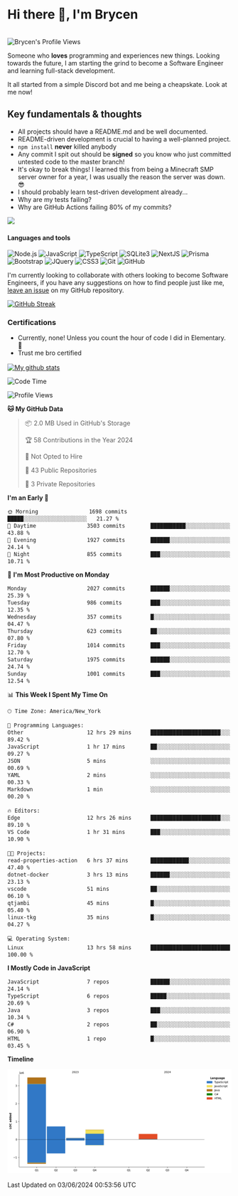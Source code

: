 # Hi there 👋, I'm Brycen

<br>
<img src="https://komarev.com/ghpvc/?username=BrycensRanch" alt="Brycen's Profile Views" />

Someone who **loves** programming and experiences new things. Looking towards the future, I am starting the grind to become a Software Engineer and learning full-stack development.

It all started from a simple Discord bot and me being a cheapskate. Look at me now!

## Key fundamentals & thoughts

- All projects should have a README.md and be well documented.
- README-driven development is crucial to having a well-planned project.
- `npm install` **never** killed anybody
- Any commit I spit out should be **signed** so you know who just committed untested code to the master branch!
- It's okay to break things! I learned this from being a Minecraft SMP server owner for a year, I was usually the reason the server was down. 😎
- I should probably learn test-driven development already...
- Why are my tests failing?
- Why are GitHub Actions failing 80% of my commits? 

<img src="https://res.cloudinary.com/practicaldev/image/fetch/s--OoBLh7-Q--/c_limit%2Cf_auto%2Cfl_progressive%2Cq_auto%2Cw_880/https://cdn-images-1.medium.com/max/1614/1%2A8BlqJ8lNVZzuRjAg1mZ50w.png" height="400"/>

<h4>Languages and tools</h4>
<p>
  <img src="https://img.shields.io/badge/node.js%20-%2343853D.svg?&style=for-the-badge&logo=node.js&logoColor=white" alt="Node.js" />
  <img src="https://img.shields.io/badge/javascript%20-%23323330.svg?&style=for-the-badge&logo=javascript&logoColor=%23F7DF1E" alt="JavaScript" />
  <img src="https://img.shields.io/badge/typescript%20-%23323330.svg?&style=for-the-badge&logo=typescript&logoColor=#3467eb" alt="TypeScript" />
  <img src="https://img.shields.io/badge/sqlite3%20-%23323330.svg?&style=for-the-badge&logo=sqlite&logoColor=#3467eb" alt="SQLite3" />
  <img src="https://img.shields.io/badge/Next.JS%20-%23323330.svg?&style=for-the-badge&logo=next.js&logoColor=#3467eb" alt="NextJS" />
  <img src="https://img.shields.io/badge/Prisma%20-%23323330.svg?&style=for-the-badge&logo=prisma&logoColor=#3467eb" alt="Prisma" />
  <img src="https://img.shields.io/badge/bootstrap%20-%23323330.svg?&style=for-the-badge&logo=bootstrap" alt="Bootstrap" />
  <img src="https://img.shields.io/badge/jquery%20-%23323330.svg?&style=for-the-badge&logo=jquery" alt="JQuery" />
  <img src="https://img.shields.io/badge/css3%20-%23323330.svg?&style=for-the-badge&logo=css3" alt="CSS3" />
  <img src="https://img.shields.io/badge/git%20-%23323330.svg?&style=for-the-badge&logo=git" alt="Git" />
  <img src="https://img.shields.io/badge/github%20-%23323330.svg?&style=for-the-badge&logo=github" alt="GitHub" />
</p>

 I'm currently looking to collaborate with others looking to become Software Engineers, if you have any suggestions on how to find people just like me, [leave an issue](https://github.com/BrycensRanch/BrycensRanch/issues/new) on my GitHub repository.
 
 <p><a href="https://git.io/streak-stats"><img src="https://streak-stats.demolab.com?user=BrycensRanch&amp;theme=dark&amp;hide_border=true&amp;fire=EB5454&amp;ring=0CEB19" alt="GitHub Streak"></a></p>


### Certifications

- Currently, none! Unless you count the hour of code I did in Elementary. 🤣
- Trust me bro certified

<a href="https://github.com/anuraghazra/github-readme-stats">
  <img align="center" src="https://github-readme-stats.anuraghazra1.vercel.app/api?username=BrycensRanch&show_icons=true&line_height=27&include_all_commits=true" alt="My github stats" />
</a>

<!--START_SECTION:waka-->
![Code Time](http://img.shields.io/badge/Code%20Time-650%20hrs%2050%20mins-blue)

![Profile Views](http://img.shields.io/badge/Profile%20Views-49-blue)

**🐱 My GitHub Data** 

> 📦 2.0 MB Used in GitHub's Storage 
 > 
> 🏆 58 Contributions in the Year 2024
 > 
> 🚫 Not Opted to Hire
 > 
> 📜 43 Public Repositories 
 > 
> 🔑 3 Private Repositories 
 > 
**I'm an Early 🐤** 

```text
🌞 Morning                1698 commits        █████░░░░░░░░░░░░░░░░░░░░   21.27 % 
🌆 Daytime                3503 commits        ███████████░░░░░░░░░░░░░░   43.88 % 
🌃 Evening                1927 commits        ██████░░░░░░░░░░░░░░░░░░░   24.14 % 
🌙 Night                  855 commits         ███░░░░░░░░░░░░░░░░░░░░░░   10.71 % 
```
📅 **I'm Most Productive on Monday** 

```text
Monday                   2027 commits        ██████░░░░░░░░░░░░░░░░░░░   25.39 % 
Tuesday                  986 commits         ███░░░░░░░░░░░░░░░░░░░░░░   12.35 % 
Wednesday                357 commits         █░░░░░░░░░░░░░░░░░░░░░░░░   04.47 % 
Thursday                 623 commits         ██░░░░░░░░░░░░░░░░░░░░░░░   07.80 % 
Friday                   1014 commits        ███░░░░░░░░░░░░░░░░░░░░░░   12.70 % 
Saturday                 1975 commits        ██████░░░░░░░░░░░░░░░░░░░   24.74 % 
Sunday                   1001 commits        ███░░░░░░░░░░░░░░░░░░░░░░   12.54 % 
```


📊 **This Week I Spent My Time On** 

```text
🕑︎ Time Zone: America/New_York

💬 Programming Languages: 
Other                    12 hrs 29 mins      ██████████████████████░░░   89.42 % 
JavaScript               1 hr 17 mins        ██░░░░░░░░░░░░░░░░░░░░░░░   09.27 % 
JSON                     5 mins              ░░░░░░░░░░░░░░░░░░░░░░░░░   00.69 % 
YAML                     2 mins              ░░░░░░░░░░░░░░░░░░░░░░░░░   00.33 % 
Markdown                 1 min               ░░░░░░░░░░░░░░░░░░░░░░░░░   00.20 % 

🔥 Editors: 
Edge                     12 hrs 26 mins      ██████████████████████░░░   89.10 % 
VS Code                  1 hr 31 mins        ███░░░░░░░░░░░░░░░░░░░░░░   10.90 % 

🐱‍💻 Projects: 
read-properties-action   6 hrs 37 mins       ████████████░░░░░░░░░░░░░   47.40 % 
dotnet-docker            3 hrs 13 mins       ██████░░░░░░░░░░░░░░░░░░░   23.13 % 
vscode                   51 mins             ██░░░░░░░░░░░░░░░░░░░░░░░   06.10 % 
qtjambi                  45 mins             █░░░░░░░░░░░░░░░░░░░░░░░░   05.40 % 
linux-tkg                35 mins             █░░░░░░░░░░░░░░░░░░░░░░░░   04.27 % 

💻 Operating System: 
Linux                    13 hrs 58 mins      █████████████████████████   100.00 % 
```

**I Mostly Code in JavaScript** 

```text
JavaScript               7 repos             ██████░░░░░░░░░░░░░░░░░░░   24.14 % 
TypeScript               6 repos             █████░░░░░░░░░░░░░░░░░░░░   20.69 % 
Java                     3 repos             ███░░░░░░░░░░░░░░░░░░░░░░   10.34 % 
C#                       2 repos             ██░░░░░░░░░░░░░░░░░░░░░░░   06.90 % 
HTML                     1 repo              █░░░░░░░░░░░░░░░░░░░░░░░░   03.45 % 
```



**Timeline**

![Lines of Code chart](https://raw.githubusercontent.com/BrycensRanch/BrycensRanch/main/assets/bar_graph.png)


 Last Updated on 03/06/2024 00:53:56 UTC
<!--END_SECTION:waka-->

<!--
**BrycensRanch/BrycensRanch** is a ✨ _special_ ✨ repository because its `README.md` (this file) appears on your GitHub profile.

Here are some ideas to get you started:

- 🔭 I’m currently working on ...
- 🌱 I’m currently learning ...
- 👯 I’m looking to collaborate on ...
- 🤔 I’m looking for help with ...
- 💬 Ask me about ...
- 📫 How to reach me: ...
- 😄 Pronouns: ...
- ⚡ Fun fact: ...
-->
